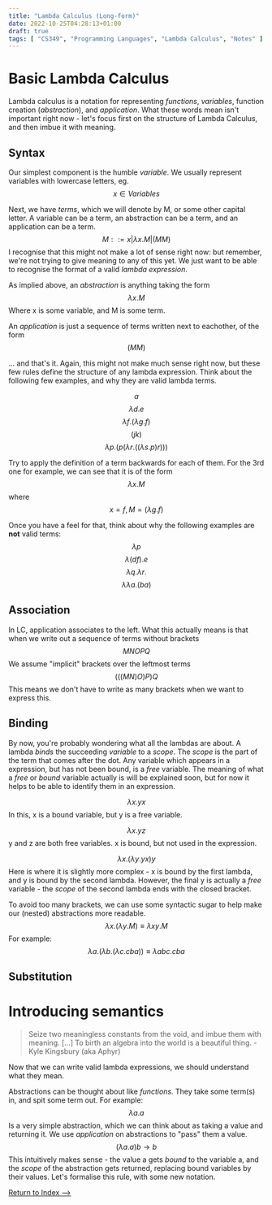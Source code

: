 ```yaml
---
title: "Lambda Calculus (Long-form)"
date: 2022-10-25T04:28:13+01:00
draft: true
tags: [ "CS349", "Programming Languages", "Lambda Calculus", "Notes" ]
---
```

# Basic Lambda Calculus
Lambda calculus is a notation for representing *functions*, *variables*, function creation (*abstraction*), and *application*. What these words mean isn't important right now - let's focus first on the structure of Lambda Calculus, and then imbue it with meaning.

## Syntax
Our simplest component is the humble *variable*. We usually represent variables with lowercase letters, eg. $$x \in Variables $$

Next, we have *terms*, which we will denote by M, or some other capital letter. A variable can be a term, an abstraction can be a term, and an application can be a term.
$$M ::= x | \lambda x.M | (M M)$$
I recognise that this might not make a lot of sense right now: but remember, we're not trying to give meaning to any of this yet. We just want to be able to recognise the format of a valid *lambda expression*.

As implied above, an *abstraction* is anything taking the form $$\lambda x.M$$
Where x is some variable, and M is some term.

An *application* is just a sequence of terms written next to eachother, of the form $$(M M)$$

... and that's it. Again, this might not make much sense right now, but these few rules define the structure of any lambda expression. Think about the following few examples, and why they are valid lambda terms.

$$a$$
$$\lambda d.e$$
$$\lambda f. (\lambda g. f)$$
$$(j k)$$
$$\lambda p. (p (\lambda r. ((\lambda s. p) r)))$$

Try to apply the definition of a term backwards for each of them. For the 3rd one for example, we can see that it is of the form $$\lambda x.M$$ where $$x = f, M = (\lambda g. f)$$

Once you have a feel for that, think about why the following examples are **not** valid terms:
$$\lambda p$$
$$\lambda (d f). e$$
$$\lambda q. \lambda r.$$
$$\lambda \lambda a. (b a)$$

## Association
In LC, application associates to the left. What this actually means is that when we write out a sequence of terms without brackets
$$M N O P Q$$
We assume "implicit" brackets over the leftmost terms
$$(((M N) O) P) Q$$
This means we don't have to write as many brackets when we want to express this.

## Binding
By now, you're probably wondering what all the lambdas are about. 
A lambda *binds* the succeeding *variable* to a *scope*. The *scope* is the part of the term that comes after the dot.
Any variable which appears in a expression, but has not been bound, is a *free* variable.
The meaning of what a *free* or *bound* variable actually is will be explained soon, but for now it helps to be able to identify them in an expression.

$$\lambda x. y x$$
In this, x is a bound variable, but y is a free variable.

$$\lambda x. y z$$
y and z are both free variables. x is bound, but not used in the expression.

$$\lambda x. (\lambda y. y x) y$$
Here is where it is slightly more complex - x is bound by the first lambda, and y is bound by the second lambda. However, the final y is actually a *free* variable - the *scope* of the second lambda ends with the closed bracket. 

To avoid too many brackets, we can use some syntactic sugar to help make our (nested) abstractions more readable.
$$\lambda x. (\lambda y. M) \equiv \lambda x y. M$$
For example:
$$\lambda a. (\lambda b. (\lambda c. c b a)) \equiv \lambda a b c. c b a$$

## Substitution


# Introducing semantics
> Seize two meaningless constants from the void, and imbue them with meaning. [...] To birth an algebra into the world is a beautiful thing. - Kyle Kingsbury (aka Aphyr)

Now that we can write valid lambda expressions, we should understand what they mean.

Abstractions can be thought about like *functions*. They take some term(s) in, and spit some term out.
For example:
$$\lambda a. a$$
Is a very simple abstraction, which we can think about as taking a value and returning it. 
We use *application* on abstractions to "pass" them a value.
$$(\lambda a. a) b \rightarrow b$$
This intuitively makes sense - the value a gets *bound* to the variable a, and the *scope* of the abstraction gets returned, replacing bound variables by their values. Let's formalise this rule, with some new notation.


[Return to Index ⟶](/posts/cs349-index/)